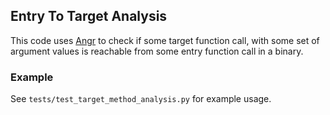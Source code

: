 ## Entry To Target Analysis

This code uses [Angr](https://github.com/angr/angr) to check if some target function call, with some set of argument values is reachable from some entry function call in a binary. 

### Example

See `tests/test_target_method_analysis.py` for example usage. 
